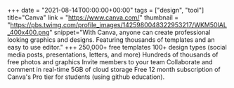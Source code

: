 +++
date = "2021-08-14T00:00:00+00:00"
tags = ["design", "tool"]
title="Canva"
link = "https://www.canva.com/"
thumbnail = "https://pbs.twimg.com/profile_images/1425980048322953217/WKM50IAL_400x400.png"
snippet="With Canva, anyone can create professional looking graphics and designs. Featuring thousands of templates and an easy to use editor."
+++
250,000+ free templates
100+ design types (social media posts, presentations, letters, and more)
Hundreds of thousands of free photos and graphics
Invite members to your team
Collaborate and comment in real-time
5GB of cloud storage
Free 12 month subscription of Canva's Pro tier for students (using github education).
